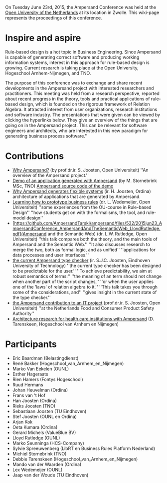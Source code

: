 
On  Tuesday June 23rd, 2015, the Ampersand Conference was held at the [Open University of the Netherlands](www.ou.nl) at its location in Zwolle. This wiki-page represents the proceedings of this conference.


# Inspire and aspire
Rule-based design is a hot topic in Business Engineering. 
Since Ampersand is capable of generating correct software and producing working information systems, 
interest in this approach for rule-based design is growing. 
Current research is taking place at the Open University, Hogeschool Arnhem-Nijmegen, and TNO.

The purpose of this conference was to exchange and share recent developments in the Ampersand project
with interested researchers and practitioners. 
This meeting was held from a research perspective, reported about recent progress in 
the theory, tools and practical applications of rule-based design, which is founded on the rigorous framework of Relation Algebra. 
It attracted interest from user organizations, research institutions and software industry.
The presentations that were given can be viewed by clicking the hyperlinks below.
They give an overview of the things that are going on in the Ampersand project. 
This can be relevant for software engineers and architects, who are interested in this new paradigm for 
generating business process software.''

# Contributions
* [Why Ampersand?](https://prezi.com/isufoqz_cchc/why-ampersand/) (by prof.dr.ir. S. Joosten, Open Universiteit)
 ''An overview of the Ampersand project.''
* [Demo of an application generated with Ampersand](https://github.com/AmpersandTarski/ampersand/files/529/2015jun23_AmpersandConference_DemoApplicationGeneratedWithAmpersand_MichielStornebrink.pdf) (by M. Stornebrink MSc, TNO) [Ampersand source code of the demo](https://github.com/AmpersandTarski/ampersand/files/528/2015jun23_AmpersandConference_DemoApplicationAmpersandSourceCode_MichielStornebrink.pdf)
* [Why Ampersand generates flexible systems](https://github.com/AmpersandTarski/ampersand/files/530/2015jun23_AmpersandConference_WhyAmpersandGeneratesFlexibleSystems_HanJoosten.pdf) (ir. H. Joosten, Ordina) architecture of applications that are generated by Ampersand.
* [Learning how to prototype business rules](https://github.com/AmpersandTarski/ampersand/files/531/2015jun23_AmpersandConference_LearningHowToPrototypeBusinessRules_LexWedemeijer.pdf) (dr. L. Wedemeijer, Open Universiteit)
 ''some experiences from the OU-course in Rule-based Design''
 ''how students get on with the formalisms, the tool, and rule-model design''
* [https://github.com/AmpersandTarski/ampersand/files/532/2015jun23_AmpersandConference_AmpersandAndTheSemanticWeb_LloydRutledge.pdf](Ampersand and the Semantic Web) (dr. L.W. Rutledge, Open Universiteit)
 ''this talk compares both the theory, and the main tools of Ampersand and the Semantic Web.''
 ''It also discusses research to merge the two, both as formal logic, and as unified''
 ''applications for data processes and user interfaces.''
* [the current Ampersand type checker]() (ir. S.J.C. Joosten, Eindhoven University of Technology)
 ''the current type checker has been designed to be predictable for the user.''
 ''To achieve predictability, we aim at robust semantics of terms:''
 ''the meaning of an term should not change when another part of the script changes,''
 ''or when the user applies one of the 'laws' of relation algebra to it.''
 ''This talk takes you through some of the considerations, and''
 ''gives insight in the current state of the type checker.''
* [the Ampersand contribution to an IT project](https://github.com/AmpersandTarski/ampersand/files/533/2015jun23_AmpersandConference_AmpersandContributionToAnITproject_StefJoosten.pdf) (prof.dr.ir. S. Joosten, Open Universiteit)
 ''at the Netherlands Food and Consumer Product Safety Authority''
* [Architecture research for health care institutions with Ampersand](https://github.com/AmpersandTarski/ampersand/issues/new) (D. Tarenskeen, Hogeschool van Arnhem en Nijmegen)

# Participants
* Eric Baardman (Belastingdienst)
* René Bakker (Hogeschool_van_Arnhem_en_Nijmegen)
* Marko Van Eekelen (OUNL)
* Esther Hageraats	
* Rien Hamers (Fontys Hogeschool)
* Ruud Hermans
* Johan Heuvelman (Ordina)
* Frans van 't Hof
* Han Joosten (Ordina)
* Rieks Joosten (TNO)
* Sebastiaan Joosten (TU Eindhoven)
* Stef Joosten (OUNL en Ordina)
* Arjan Kok
* Oeta Kumara (Ordina)
* Gerard Michels (ValueBlue BV)
* Lloyd Rutledge (OUNL)
* Marko Seunninga (HCS-Company)
* Sylvie Spreeuwenberg (LibRT en Business Rules Platform Nederland)
* Michiel Stornebrink (TNO)
* Debbie Tarenskeen (Hogeschool_van_Arnhem_en_Nijmegen)
* Mando van der Waarden (Ordina)
* Lex Wedemeijer (OUNL)
* Jaap van der Woude (TU Eindhoven)